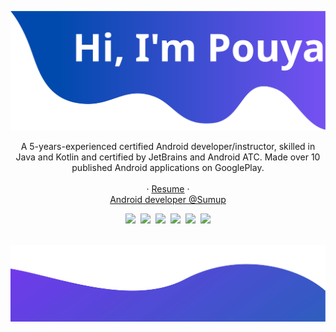 ![Pouya Heydari's top banner](./top.svg)

<p align="center">
A 5-years-experienced certified Android developer/instructor, skilled in Java and Kotlin and certified by JetBrains and Android ATC. Made over 10 published Android applications on GooglePlay.
<br><br>
  · <a href="https://pouyaheydari.com/wp-content/uploads/2023/01/PouyaHeydari.pdf">Resume</a>
 · 
<br>
<a href="https://www.free-now.com/">Android developer @Sumup</a>
<br>
 <p align="center">
 <a href="https://www.linkedin.com/in/pouyaheydari/"><img src="https://img.shields.io/badge/-Pouya%20Heydari-blue?style=flat-square&logo=Linkedin&logoColor=white&link=hhttps://www.linkedin.com/in/pouyaheydari/" /></a>&nbsp;&nbsp;<a href="https://stackoverflow.com/users/5293098/pouya-heydari"><img src="https://img.shields.io/badge/Stack_Overflow-FE7A16?style=flat-square&logo=stack-overflow&logoColor=white" /></a>&nbsp;&nbsp;<a href="https://pouyaheydari.com"><img src="https://img.shields.io/badge/website-000000?style=flat-square&logo=About.me&logoColor=white" /></a>&nbsp;&nbsp;<a href="http://t.me/sirlordpouya"><img src="https://img.shields.io/badge/Telegram-2CA5E0?style=flat-square&logo=telegram&logoColor=white" /></a>&nbsp;&nbsp;<a href="https://www.instagram.com/sirlordpouya"><img src="https://img.shields.io/badge/Instagram-E4405F?style=flat-square&logo=instagram&logoColor=white" /></a>&nbsp;&nbsp;<a href="https://twitter.com/sirlordpouya"><img src="https://img.shields.io/twitter/follow/sirlordpouya?style=social" /></a>

<br>
<br>
</p>
</p>

![bottom banner](./bottom.svg)
